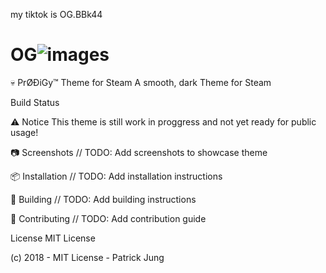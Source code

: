 


my tiktok is OG.BBk44 
# OG![images](https://user-images.githubusercontent.com/131424466/233727944-236494c5-70b1-4eef-bad7-90bbd23f9e6b.png)
💀 PrØÐiGy™ Theme for Steam
A smooth, dark Theme for Steam

Build Status

⚠️ Notice
This theme is still work in proggress and not yet ready for public usage!

📷 Screenshots
// TODO: Add screenshots to showcase theme

📦 Installation
// TODO: Add installation instructions

🚧 Building
// TODO: Add building instructions

🐛 Contributing
// TODO: Add contribution guide

License
MIT License

 (c) 2018 - MIT License - Patrick Jung

